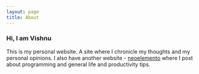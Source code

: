 ```yaml
---
layout: page
title: About
---
```

### Hi, I am Vishnu
This is my personal website. A site where I chronicle my thoughts and my personal opinions. I also have another website - [neoelemento](http://neoelemento.com) where I post about programming and general life and productivity tips.
